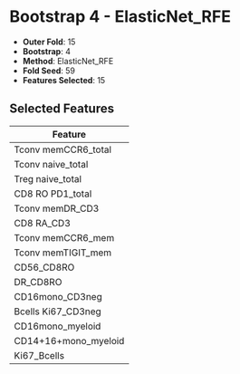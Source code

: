# Bootstrap 4 - ElasticNet_RFE

- **Outer Fold**: 15
- **Bootstrap**: 4
- **Method**: ElasticNet_RFE
- **Fold Seed**: 59
- **Features Selected**: 15

## Selected Features

| Feature |
|---------|
| Tconv memCCR6_total |
| Tconv naive_total |
| Treg naive_total |
| CD8 RO PD1_total |
| Tconv memDR_CD3 |
| CD8 RA_CD3 |
| Tconv memCCR6_mem |
| Tconv memTIGIT_mem |
| CD56_CD8RO |
| DR_CD8RO |
| CD16mono_CD3neg |
| Bcells Ki67_CD3neg |
| CD16mono_myeloid |
| CD14+16+mono_myeloid |
| Ki67_Bcells |
